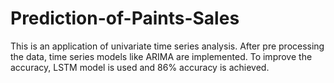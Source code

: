 # Prediction-of-Paints-Sales
This is an application of univariate time series analysis. After pre processing the data, time series models like ARIMA are implemented. To improve the accuracy, LSTM model is used and 86% accuracy is achieved.
